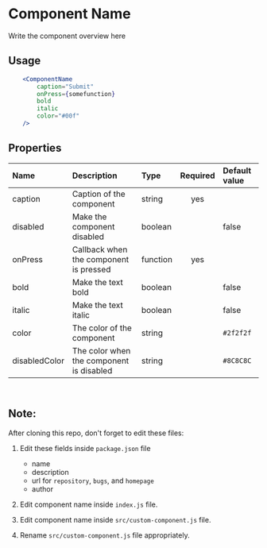 # Component Name
Write the component overview here


## Usage

```jsx
    <ComponentName
        caption="Submit"
        onPress={somefunction}
        bold
        italic
        color="#00f"
    />
```

## Properties

 Name           | Description                                 | Type     | Required  | Default value   
:---------------|:------------------------------------------- |:---------|:---------:|:--------------
 caption        | Caption of the component                    | string   | yes       |           
 disabled       | Make the component disabled                 | boolean  |           | false          
 onPress        | Callback when the component is pressed      | function | yes       |           
 bold           | Make the text bold                          | boolean  |           | false          
 italic         | Make the text italic                        | boolean  |           | false          
 color          | The color of the component                  | string   |           | `#2f2f2f`          
 disabledColor  | The color when the component is disabled    | string   |           | `#8C8C8C`        


```


```


## Note:
After cloning this repo, don't forget to edit these files:

1. Edit these fields inside `package.json` file
   - name
   - description
   - url for `repository`, `bugs`, and `homepage`
   - author

2. Edit component name inside `index.js` file.
3. Edit component name inside `src/custom-component.js` file.
4. Rename `src/custom-component.js` file appropriately.
